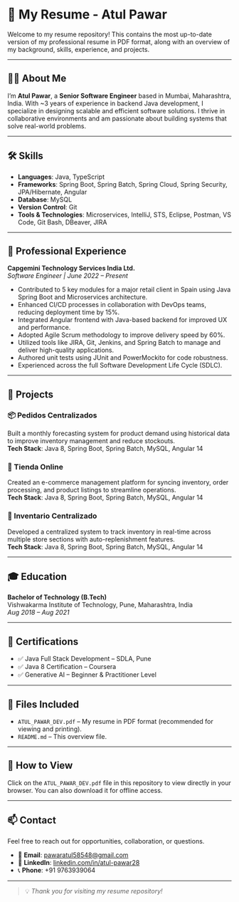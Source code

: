# 💚 My Resume - Atul Pawar

Welcome to my resume repository! This contains the most up-to-date version of my professional resume in PDF format, along with an overview of my background, skills, experience, and projects.

---

## 🧑‍💻 About Me

I’m **Atul Pawar**, a **Senior Software Engineer** based in Mumbai, Maharashtra, India. With ~3 years of experience in backend Java development, I specialize in designing scalable and efficient software solutions. I thrive in collaborative environments and am passionate about building systems that solve real-world problems.

---

## 🛠️ Skills

- **Languages**: Java, TypeScript  
- **Frameworks**: Spring Boot, Spring Batch, Spring Cloud, Spring Security, JPA/Hibernate, Angular  
- **Database**: MySQL  
- **Version Control**: Git  
- **Tools & Technologies**: Microservices, IntelliJ, STS, Eclipse, Postman, VS Code, Git Bash, DBeaver, JIRA  

---

## 💼 Professional Experience

**Capgemini Technology Services India Ltd.**  
*Software Engineer | June 2022 – Present*

- Contributed to 5 key modules for a major retail client in Spain using Java Spring Boot and Microservices architecture.
- Enhanced CI/CD processes in collaboration with DevOps teams, reducing deployment time by 15%.
- Integrated Angular frontend with Java-based backend for improved UX and performance.
- Adopted Agile Scrum methodology to improve delivery speed by 60%.
- Utilized tools like JIRA, Git, Jenkins, and Spring Batch to manage and deliver high-quality applications.
- Authored unit tests using JUnit and PowerMockito for code robustness.
- Experienced across the full Software Development Life Cycle (SDLC).

---

## 🚀 Projects

### 📦 Pedidos Centralizados  
Built a monthly forecasting system for product demand using historical data to improve inventory management and reduce stockouts.  
**Tech Stack**: Java 8, Spring Boot, Spring Batch, MySQL, Angular 14

### 🛒 Tienda Online  
Created an e-commerce management platform for syncing inventory, order processing, and product listings to streamline operations.  
**Tech Stack**: Java 8, Spring Boot, Spring Batch, MySQL, Angular 14

### 🧮 Inventario Centralizado  
Developed a centralized system to track inventory in real-time across multiple store sections with auto-replenishment features.  
**Tech Stack**: Java 8, Spring Boot, Spring Batch, MySQL, Angular 14

---

## 🎓 Education

**Bachelor of Technology (B.Tech)**  
Vishwakarma Institute of Technology, Pune, Maharashtra, India  
*Aug 2018 – Aug 2021*

---

## 📜 Certifications

- ✅ Java Full Stack Development – SDLA, Pune  
- ✅ Java 8 Certification – Coursera  
- ✅ Generative AI – Beginner & Practitioner Level

---

## 📁 Files Included

- `ATUL_PAWAR_DEV.pdf` – My resume in PDF format (recommended for viewing and printing).
- `README.md` – This overview file.

---

## 👀 How to View

Click on the `ATUL_PAWAR_DEV.pdf` file in this repository to view directly in your browser. You can also download it for offline access.

---

## 📫 Contact

Feel free to reach out for opportunities, collaboration, or questions.

- 📧 **Email**: [pawaratul58548@gmail.com](mailto:pawaratul58548@gmail.com)  
- 🔗 **LinkedIn**: [linkedin.com/in/atul-pawar28](https://www.linkedin.com/in/atul-pawar28)  
- 📞 **Phone**: +91 9763939064

---

> 💡 *Thank you for visiting my resume repository!*
